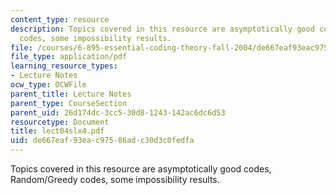```yaml
---
content_type: resource
description: Topics covered in this resource are asymptotically good codes, Random/Greedy
  codes, some impossibility results.
file: /courses/6-895-essential-coding-theory-fall-2004/de667eaf93eac97586adc30d3c0fedfa_lect04slx4.pdf
file_type: application/pdf
learning_resource_types:
- Lecture Notes
ocw_type: OCWFile
parent_title: Lecture Notes
parent_type: CourseSection
parent_uid: 26d174dc-3cc5-30d8-1243-142ac6dc6d53
resourcetype: Document
title: lect04slx4.pdf
uid: de667eaf-93ea-c975-86ad-c30d3c0fedfa
---
```

Topics covered in this resource are asymptotically good codes, Random/Greedy codes, some impossibility results.

